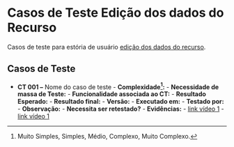 # Casos de Teste Edição dos dados do Recurso

Casos de teste para estória de usuário [edição dos dados do recurso](../../estorias_de_usuarios/03_edicao_dos_dados_do_recurso).

## Casos de Teste

- **CT 001 –** Nome do caso de teste
      - **Complexidade[^¹]:**
      - **Necessidade de massa de Teste:**
      - **Funcionalidade associada ao CT:**
      - **Resultado Esperado:**
      - **Resultado final:**
      - **Versão:**
      - **Executado em:**
      - **Testado por:**
      - **Observação:**
      - **Necessita ser retestado?**
      - **Evidências:**
      	- [link vídeo 1]()
      	- [link vídeo 1]()

[^¹]: Muito Simples, Simples, Médio, Complexo, Muito Complexo.